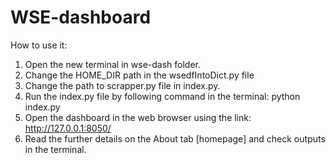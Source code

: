 # WSE-dashboard

How to use it:
1. Open the new terminal in wse-dash folder.
2. Change the HOME_DIR path in the wsedfIntoDict.py file
3. Change the path to scrapper.py file in index.py.
3. Run the index.py file by following command in the terminal: 
python index.py
4. Open the dashboard in the web browser using the link: 
http://127.0.0.1:8050/
5. Read the further details on the About tab [homepage] and check outputs in the terminal.